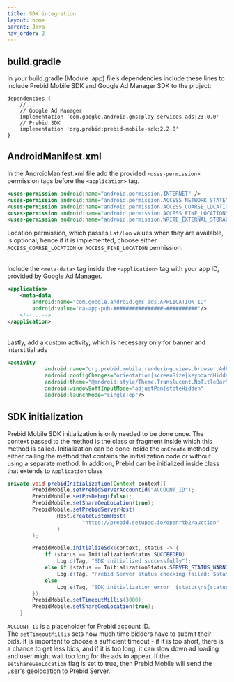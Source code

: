 ```yaml
---
title: SDK integration
layout: home
parent: Java
nav_order: 2
---
```


## build.gradle

In your build.gradle (Module :app) file’s dependencies include these lines to include Prebid Mobile SDK and Google Ad Manager SDK to the project:
```
dependencies {
    //...
    // Google Ad Manager
    implementation 'com.google.android.gms:play-services-ads:23.0.0'
    // Prebid SDK
    implementation 'org.prebid:prebid-mobile-sdk:2.2.0'
}
```

## AndroidManifest.xml

In the AndroidManifest.xml file add the provided `<uses-permission>` permission tags before the `<application>` tag. 
```xml
<uses-permission android:name="android.permission.INTERNET" />
<uses-permission android:name="android.permission.ACCESS_NETWORK_STATE" />
<uses-permission android:name="android.permission.ACCESS_COARSE_LOCATION" />
<uses-permission android:name="android.permission.ACCESS_FINE_LOCATION" />
<uses-permission android:name="android.permission.WRITE_EXTERNAL_STORAGE" />
```
Location permission, which passes `Lat/Lon` values when they are available, is optional, hence if it is implemented, choose either `ACCESS_COARSE_LOCATION` or `ACCESS_FINE_LOCATION` permission.

<br/>Include the `<meta-data>` tag inside the `<application>` tag with your app ID, provided by Google Ad Manager.
```xml
<application>
    <meta-data
        android:name="com.google.android.gms.ads.APPLICATION_ID"
        android:value="ca-app-pub-################~##########"/>
    <!--...-->
</application>
```

<br/>Lastly, add a custom activity, which is necessary only for banner and interstitial ads
```xml
<activity
            android:name="org.prebid.mobile.rendering.views.browser.AdBrowserActivity"
            android:configChanges="orientation|screenSize|keyboardHidden"
            android:theme="@android:style/Theme.Translucent.NoTitleBar"
            android:windowSoftInputMode="adjustPan|stateHidden"
            android:launchMode="singleTop"/>
```

## SDK initialization

Prebid Mobile SDK initialization is only needed to be done once. The context passed to the method is the class or fragment inside which this method is called. Initialization can be done inside the `onCreate` method by either calling the method that contains the initialization code or without using a separate method. In addition, Prebid can be initialized inside class that extends to `Application` class
```java
private void prebidInitialization(Context context){
        PrebidMobile.setPrebidServerAccountId("ACCOUNT_ID");
        PrebidMobile.setPbsDebug(false);
        PrebidMobile.setShareGeoLocation(true);
        PrebidMobile.setPrebidServerHost(
                Host.createCustomHost(
                        "https://prebid.setupad.io/openrtb2/auction"
                )
        );

        PrebidMobile.initializeSdk(context, status -> {
            if (status == InitializationStatus.SUCCEEDED)
                Log.d(Tag, "SDK initialized successfully");
            else if (status == InitializationStatus.SERVER_STATUS_WARNING)
                Log.e(Tag, "Prebid Server status checking failed: $status\n${status.description}");
            else
                Log.e(Tag, "SDK initialization error: $status\n${status.description}");
        });
        PrebidMobile.setTimeoutMillis(3000);
        PrebidMobile.setShareGeoLocation(true);
    }
```
`ACCOUNT_ID` is a placeholder for Prebid account ID. </br>
The `setTimeoutMillis` sets how much time bidders have to submit their bids. It is important to choose a sufficient timeout - if it is too short, there is a chance to get less bids, and if it is too long, it can slow down ad loading and user might wait too long for the ads to appear. If the `setShareGeoLocation` flag is set to true, then Prebid Mobile will send the user's geolocation to Prebid Server.
